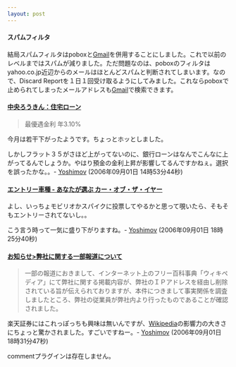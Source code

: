 ```yaml
---
layout: post
---
```

<h4>スパムフィルタ</h4>
<p>結局スパムフィルタはpoboxと<a href="http://mail.google.com/">Gmail</a>を併用することにしました。これで以前のレベルまではスパムが減りました。ただ問題なのは、poboxのフィルタはyahoo.co.jp近辺からのメールはほとんどスパムと判断されてしまいます。なので、Discard Reportを１日１回受け取るようにしてみました。これならpoboxで止められてしまったメールアドレスも<a href="http://mail.google.com/">Gmail</a>で検索できます。</p>
<h4><a href="http://chuo.rokin.com/kariru/jyutak_loan.html">中央ろうきん：住宅ローン</a></h4>
<blockquote><p>最優遇金利 年3.10%</p>
</blockquote>
<p>今月は若干下がったようです。ちょっとホッとしました。</p>
<p>しかしフラット３５がさほど上がってないのに、銀行ローンはなんでこんなに上がってるんでしょうか。やはり預金の金利上昇が影響してるんですかねぇ。選択を誤ったかな。。- <a href="/?page=Yoshimov" class="wikipage">Yoshimov</a> (2006年09月01日 14時53分44秒)</p>
<h4><a href="http://www.yearcar.jp/entry_list/index.html">エントリー車種 - あなたが選ぶ カー・オブ・ザ・イヤー</a></h4>
<p>よし、いっちょモビリオかスパイクに投票してやるかと思って覗いたら、そもそもエントリーされてないし。。</p>
<p>こう言う時って一気に盛り下がりますね。- <a href="/?page=Yoshimov" class="wikipage">Yoshimov</a> (2006年09月01日 18時25分40秒)</p>
<h4><a href="https://www.rakuten-sec.co.jp/ITS/topinfo/20060831_news_01.html">お知らせ&gt;弊社に関する一部報道について</a></h4>
<blockquote><p>一部の報道におきまして、インターネット上のフリー百科事典「ウィキペディア」にて弊社に関する掲載内容が、弊社のＩＰアドレスを経由し削除されている旨が伝えられておりますが、本件につきまして事実関係を調査しましたところ、弊社の従業員が弊社内より行ったものであることが確認されました。</p>
</blockquote>
<p>楽天証券にはこれっぽっちも興味は無いんですが、<a href="http://www.wikipedia.org/">Wikipedia</a>の影響力の大きさにちょっと驚かされました。すごいですねー。- <a href="/?page=Yoshimov" class="wikipage">Yoshimov</a> (2006年09月01日 18時31分47秒)</p>
<p><span class="error">commentプラグインは存在しません。</span> </p>
